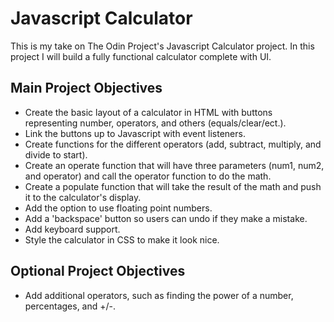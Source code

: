 # Javascript Calculator

This is my take on The Odin Project's Javascript Calculator project. In this project I will build a 
fully functional calculator complete with UI.

## Main Project Objectives

- Create the basic layout of a calculator in HTML with buttons representing number, operators, and others (equals/clear/ect.).
- Link the buttons up to Javascript with event listeners.
- Create functions for the different operators (add, subtract, multiply, and divide to start).
- Create an operate function that will have three parameters (num1, num2, and operator) and call the operator function to do the math.
- Create a populate function that will take the result of the math and push it to the calculator's display.
- Add the option to use floating point numbers. 
- Add a 'backspace' button so users can undo if they make a mistake. 
- Add keyboard support.
- Style the calculator in CSS to make it look nice.

## Optional Project Objectives

- Add additional operators, such as finding the power of a number, percentages, and +/-.